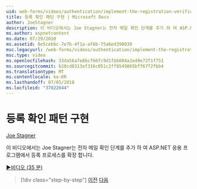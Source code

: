 ```yaml
---
uid: web-forms/videos/authentication/implement-the-registration-verification-pattern
title: 등록 확인 패턴 구현 | Microsoft Docs
author: JoeStagner
description: 이 비디오에서는 Joe Stagner는 전자 메일 확인 단계를 추가 하 여 ASP.NET 응용 프로그램에서 등록 프로세스를 확장 합니다.
ms.author: aspnetcontent
ms.date: 07/29/2010
ms.assetid: 8e5cebbc-7e7b-4f1a-af6b-75a6ed398030
msc.legacyurl: /web-forms/videos/authentication/implement-the-registration-verification-pattern
msc.type: video
ms.openlocfilehash: 33da56a7e86cf66fc9d1fbb804a2e49e72f1f751
ms.sourcegitcommit: b28cd0313af316c051c2ff8549865bff67f2fbb4
ms.translationtype: MT
ms.contentlocale: ko-KR
ms.lasthandoff: 07/05/2018
ms.locfileid: "37822644"
---
```

<a name="implement-the-registration-verification-pattern"></a>등록 확인 패턴 구현
====================
[Joe Stagner](https://github.com/JoeStagner)

이 비디오에서는 Joe Stagner는 전자 메일 확인 단계를 추가 하 여 ASP.NET 응용 프로그램에서 등록 프로세스를 확장 합니다.

[&#9654;비디오 (35 분)](https://channel9.msdn.com/Blogs/ASP-NET-Site-Videos/implement-the-registration-verification-pattern)

> [!div class="step-by-step"]
> [이전](logging-users-into-your-membership-system.md)
> [다음](simple-web-service-authentication.md)
